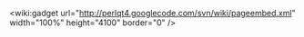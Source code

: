 &lt;wiki:gadget url="http://perlqt4.googlecode.com/svn/wiki/pageembed.xml" width="100%" height="4100" border="0" /&gt;